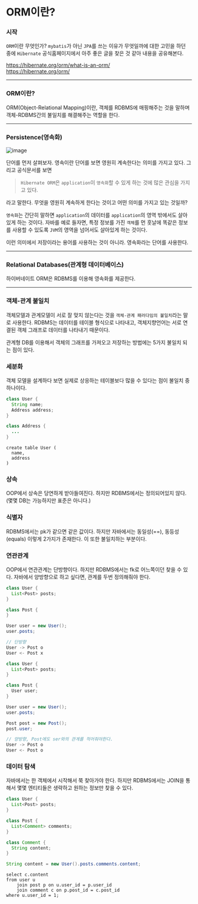 # ORM이란?
### 시작
`ORM`이란 무엇인가? `mybatis`가 아닌 `JPA`를 쓰는 이유가 무엇일까에 대한 고민을 하던 중에 `Hibernate` 공식홈페이지에서 아주 좋은 글을 찾은 것 같아 내용을 공유해본다.

https://hibernate.org/orm/what-is-an-orm/  
https://hibernate.org/orm/

---
### ORM이란?
ORM(Object-Relational Mapping)이란, 객체를 RDBMS에 매핑해주는 것을 말하며 객체-RDBMS간의 불일치를 해결해주는 역할을 한다.

---
### Persistence(영속화)

![image](https://user-images.githubusercontent.com/54942017/159479256-868bdee2-9142-40d3-a34a-646bcb6effe7.png)

단어를 먼저 살펴보자. 영속이란 단어를 보면 영원히 계속한다는 의미를 가지고 있다. 그리고 공식문서를 보면
> `Hibernate ORM`은 `application`이 `영속화`할 수 있게 하는 것에 많은 관심을 가지고 있다.

라고 말한다. 무엇을 영원히 계속하게 한다는 것이고 어떤 의미를 가지고 있는 것일까?

`영속화`는 간단히 말하면 `application`의 데이터를 `application`의 영역 밖에서도 살아있게 하는 것이다. 자바를 예로 들자면, 특정 정보를 가진 `객체`를 먼 훗날에 똑같은 정보를 사용할 수 있도록 `JVM`의 영역을 넘어서도 살아있게 하는 것이다.

이런 의미에서 저장이라는 용어를 사용하는 것이 아니라. 영속화라는 단어를 사용한다.

---
### Relational Databases(관계형 데이터베이스)
하이버네이트 ORM은 RDBMS를 이용해 영속화를 제공한다.

---
### 객체-관계 불일치
객체모델과 관계모델이 서로 잘 맞지 않는다는 것을 `객체-관계 패러다임의 불일치`라는 말로 사용한다. RDBMS는 데이터를 테이블 형식으로 나타내고, 객체지향언어는 서로 연결된 객체 그래프로 데이터를 나타내기 때문이다.

관계형 DB를 이용해서 객체의 그래프를 가져오고 저장하는 방법에는 5가지 불일치 되는 점이 있다.

### 세분화
객체 모델을 설계하다 보면 실제로 상응하는 테이블보다 많을 수 있다는 점이 불일치 중 하나이다. 
~~~java
class User {
  String name;
  Address address;
}

class Address {
  ...
}
~~~
~~~mysql
create table User (
  name,
  address
)
~~~

### 상속
OOP에서 상속은 당연하게 받아들여진다. 하지만 RDBMS에서는 정의되어있지 않다.(몇몇 DB는 가능하지만 표준은 아니다.)

### 식별자
RDBMS에서는 pk가 같으면 같은 값이다. 하지만 자바에서는 동일성(==), 동등성(equals) 이렇게 2가지가 존재한다. 이 또한 불일치하는 부분이다.

### 연관관계
OOP에서 연관관계는 단방향이다. 하지만 RDBMS에서는 fk로 어느쪽이던 찾을 수 있다. 자바에서 양방향으로 하고 싶다면, 관계를 두번 정의해줘야 한다.
~~~java
class User {
  List<Post> posts;
}

class Post {
}

User user = new User();
user.posts;

// 단방향
User -> Post o
User <- Post x
~~~
~~~java
class User {
  List<Post> posts;
}

class Post {
  User user;
}

User user = new User();
user.posts;

Post post = new Post();
post.user;

// 양방향, Post에도 ser와의 관계를 적어줘야한다.
User -> Post o
User <- Post o
~~~

### 데이터 탐색
자바에서는 한 객체에서 시작해서 쭉 찾아가야 한다. 하지만 RDBMS에서는 JOIN을 통해서 몇몇 엔티티들은 생략하고 원하는 정보만 찾을 수 있다.
~~~java
class User {
  List<Post> posts;
}

class Post {
  List<Comment> comments;
}

class Comment {
  String content;
}

String content = new User().posts.comments.content;
~~~
~~~mysql
select c.content
from user u
    join post p on u.user_id = p.user_id
    join comment c on p.post_id = c.post_id
where u.user_id = 1;
~~~
